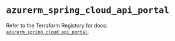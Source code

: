 # `azurerm_spring_cloud_api_portal`

Refer to the Terraform Registory for docs: [`azurerm_spring_cloud_api_portal`](https://www.terraform.io/docs/providers/azurerm/r/spring_cloud_api_portal).

